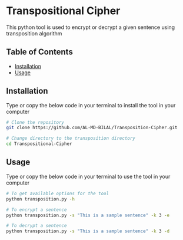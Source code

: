 # Transpositional Cipher

This python tool is used to encrypt or decrypt a given sentence using transposition algorithm

## Table of Contents

- [Installation](#installation)
- [Usage](#usage)

## Installation

Type or copy the below code in your terminal to install the tool in your computer 

```bash
# Clone the repository
git clone https://github.com/AL-MD-BILAL/Transposition-Cipher.git

# Change directory to the transposition directory
cd Transpositional-Cipher
```
## Usage

Type or copy the below code in your terminal to use the tool in your computer

```bash
# To get available options for the tool
python transposition.py -h 

# To encrypt a sentence 
python transposition.py -s "This is a sample sentence" -k 3 -e

# To decrypt a sentence 
python transposition.py -s "This is a sample sentence" -k 3 -d
```
